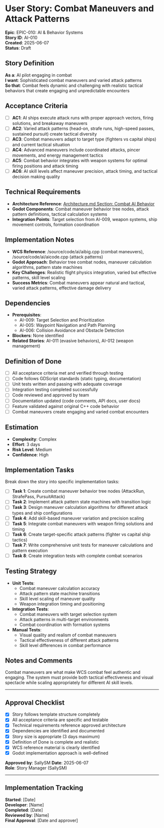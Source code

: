 # User Story: Combat Maneuvers and Attack Patterns

**Epic**: EPIC-010: AI & Behavior Systems  
**Story ID**: AI-010  
**Created**: 2025-06-07  
**Status**: Draft

## Story Definition
**As a**: AI pilot engaging in combat  
**I want**: Sophisticated combat maneuvers and varied attack patterns  
**So that**: Combat feels dynamic and challenging with realistic tactical behaviors that create engaging and unpredictable encounters

## Acceptance Criteria
- [ ] **AC1**: AI ships execute attack runs with proper approach vectors, firing solutions, and breakaway maneuvers
- [ ] **AC2**: Varied attack patterns (head-on, strafe runs, high-speed passes, sustained pursuit) create tactical diversity
- [ ] **AC3**: Combat maneuvers adapt to target type (fighters vs capital ships) and current tactical situation
- [ ] **AC4**: Advanced maneuvers include coordinated attacks, pincer movements, and energy management tactics
- [ ] **AC5**: Combat behavior integrates with weapon systems for optimal firing positions and attack timing
- [ ] **AC6**: AI skill levels affect maneuver precision, attack timing, and tactical decision making quality

## Technical Requirements
- **Architecture Reference**: [Architecture.md Section: Combat AI Behavior](../docs/EPIC-010-ai-behavior-systems/architecture.md#combat-ai-behavior)
- **Godot Components**: Combat maneuver behavior tree nodes, attack pattern definitions, tactical calculation systems
- **Integration Points**: Target selection from AI-009, weapon systems, ship movement controls, formation coordination

## Implementation Notes
- **WCS Reference**: /source/code/ai/aibig.cpp (combat maneuvers), /source/code/ai/aicode.cpp (attack patterns)
- **Godot Approach**: Behavior tree combat nodes, maneuver calculation algorithms, pattern state machines
- **Key Challenges**: Realistic flight physics integration, varied but effective patterns, skill level scaling
- **Success Metrics**: Combat maneuvers appear natural and tactical, varied attack patterns, effective damage delivery

## Dependencies
- **Prerequisites**: 
  - AI-009: Target Selection and Prioritization
  - AI-005: Waypoint Navigation and Path Planning
  - AI-006: Collision Avoidance and Obstacle Detection
- **Blockers**: None identified
- **Related Stories**: AI-011 (evasive behaviors), AI-012 (weapon management)

## Definition of Done
- [ ] All acceptance criteria met and verified through testing
- [ ] Code follows GDScript standards (static typing, documentation)
- [ ] Unit tests written and passing with adequate coverage
- [ ] Integration testing completed successfully
- [ ] Code reviewed and approved by team
- [ ] Documentation updated (code comments, API docs, user docs)
- [ ] Feature validated against original C++ code behavior
- [ ] Combat maneuvers create engaging and varied combat encounters

## Estimation
- **Complexity**: Complex
- **Effort**: 3 days
- **Risk Level**: Medium
- **Confidence**: High

## Implementation Tasks
Break down the story into specific implementation tasks:
- [ ] **Task 1**: Create combat maneuver behavior tree nodes (AttackRun, StrafePass, PursuitAttack)
- [ ] **Task 2**: Implement attack pattern state machines with transition logic
- [ ] **Task 3**: Design maneuver calculation algorithms for different attack types and ship configurations
- [ ] **Task 4**: Add skill-based maneuver variation and precision scaling
- [ ] **Task 5**: Integrate combat maneuvers with weapon firing solutions and timing
- [ ] **Task 6**: Create target-specific attack patterns (fighter vs capital ship tactics)
- [ ] **Task 7**: Write comprehensive unit tests for maneuver calculations and pattern execution
- [ ] **Task 8**: Create integration tests with complete combat scenarios

## Testing Strategy
- **Unit Tests**: 
  - Combat maneuver calculation accuracy
  - Attack pattern state machine transitions
  - Skill level scaling of maneuver quality
  - Weapon integration timing and positioning
- **Integration Tests**: 
  - Combat maneuvers with target selection system
  - Attack patterns in multi-target environments
  - Combat coordination with formation systems
- **Manual Tests**: 
  - Visual quality and realism of combat maneuvers
  - Tactical effectiveness of different attack patterns
  - Skill level differences in combat performance

## Notes and Comments
Combat maneuvers are what make WCS combat feel authentic and engaging. The system must provide both tactical effectiveness and visual spectacle while scaling appropriately for different AI skill levels.

---

## Approval Checklist
- [x] Story follows template structure completely
- [x] All acceptance criteria are specific and testable
- [x] Technical requirements reference approved architecture
- [x] Dependencies are identified and documented
- [x] Story size is appropriate (3 days maximum)
- [x] Definition of Done is complete and realistic
- [x] WCS reference material is clearly identified
- [x] Godot implementation approach is well-defined

**Approved by**: SallySM **Date**: 2025-06-07  
**Role**: Story Manager (SallySM)

---

## Implementation Tracking
**Started**: [Date]  
**Developer**: [Name]  
**Completed**: [Date]  
**Reviewed by**: [Name]  
**Final Approval**: [Date and approver]